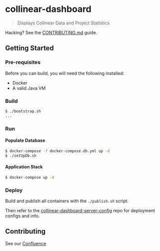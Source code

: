 # collinear-dashboard

> Displays Collinear Data and Project Statistics

Hacking? See the [CONTRIBUTING.md](/CONTRIBUTING.md) guide.

## Getting Started

### Pre-requisites

Before you can build, you will need the following installed:
* Docker
* A valid Java VM

### Build

```bash
$ ./bootstrap.sh
...
```

### Run

#### Populate Database

```bash
$ docker-compose -f docker-compose.db.yml up -d
$ ./setUpDb.sh
```

#### Application Stack

```bash
$ docker-compose up -d
```

### Deploy

Build and publish all containers with the `./publish.sh` script.

Then refer to the [collinear-dashboard-server-config](https://gitlab.com/collinear/collinear-dashboard-server-config) repo for deployment configs and info.

## Contributing

See our [Confluence](https://collineargroup.atlassian.net/wiki/spaces/COL/pages/687538280/Dev+Ops)
